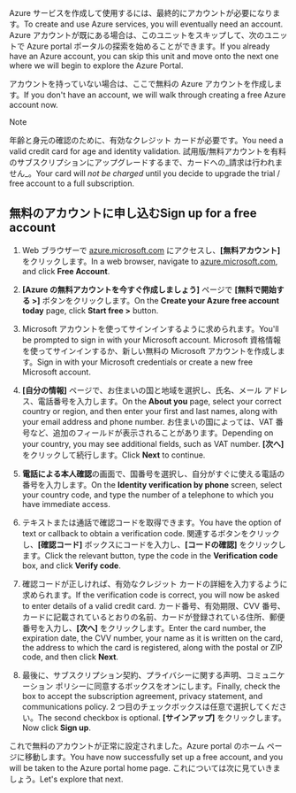 <span data-ttu-id="9b1c4-101">Azure サービスを作成して使用するには、最終的にアカウントが必要になります。</span><span class="sxs-lookup"><span data-stu-id="9b1c4-101">To create and use Azure services, you will eventually need an account.</span></span> <span data-ttu-id="9b1c4-102">Azure アカウントが既にある場合は、このユニットをスキップして、次のユニットで Azure portal ポータルの探索を始めることができます。</span><span class="sxs-lookup"><span data-stu-id="9b1c4-102">If you already have an Azure account, you can skip this unit and move onto the next one where we will begin to explore the Azure Portal.</span></span>

<span data-ttu-id="9b1c4-103">アカウントを持っていない場合は、ここで無料の Azure アカウントを作成します。</span><span class="sxs-lookup"><span data-stu-id="9b1c4-103">If you don't have an account, we will walk through creating a free Azure account now.</span></span>

> [!NOTE]
> <span data-ttu-id="9b1c4-104">年齢と身元の確認のために、有効なクレジット カードが必要です。</span><span class="sxs-lookup"><span data-stu-id="9b1c4-104">You need a valid credit card for age and identity validation.</span></span> <span data-ttu-id="9b1c4-105">試用版/無料アカウントを有料のサブスクリプションにアップグレードするまで、カードへの_請求は行われません_。</span><span class="sxs-lookup"><span data-stu-id="9b1c4-105">Your card will _not be charged_ until you decide to upgrade the trial / free account to a full subscription.</span></span>

## <a name="sign-up-for-a-free-account"></a><span data-ttu-id="9b1c4-106">無料のアカウントに申し込む</span><span class="sxs-lookup"><span data-stu-id="9b1c4-106">Sign up for a free account</span></span>

1. <span data-ttu-id="9b1c4-107">Web ブラウザーで [azure.microsoft.com](https://azure.microsoft.com?azure-portal=true) にアクセスし、**[無料アカウント]** をクリックします。</span><span class="sxs-lookup"><span data-stu-id="9b1c4-107">In a web browser, navigate to [azure.microsoft.com](https://azure.microsoft.com?azure-portal=true), and click **Free Account**.</span></span>

1. <span data-ttu-id="9b1c4-108">**[Azure の無料アカウントを今すぐ作成しましょう]** ページで **[無料で開始する >]** ボタンをクリックします。</span><span class="sxs-lookup"><span data-stu-id="9b1c4-108">On the **Create your Azure free account today** page, click **Start free >** button.</span></span> 

1. <span data-ttu-id="9b1c4-109">Microsoft アカウントを使ってサインインするように求められます。</span><span class="sxs-lookup"><span data-stu-id="9b1c4-109">You'll be prompted to sign in with your Microsoft account.</span></span> <span data-ttu-id="9b1c4-110">Microsoft 資格情報を使ってサインインするか、新しい無料の Microsoft アカウントを作成します。</span><span class="sxs-lookup"><span data-stu-id="9b1c4-110">Sign in with your Microsoft credentials or create a new free Microsoft account.</span></span>

1. <span data-ttu-id="9b1c4-111">**[自分の情報]** ページで、お住まいの国と地域を選択し、氏名、メール アドレス、電話番号を入力します。</span><span class="sxs-lookup"><span data-stu-id="9b1c4-111">On the **About you** page, select your correct country or region, and then enter your first and last names, along with your email address and phone number.</span></span> <span data-ttu-id="9b1c4-112">お住まいの国によっては、VAT 番号など、追加のフィールドが表示されることがあります。</span><span class="sxs-lookup"><span data-stu-id="9b1c4-112">Depending on your country, you may see additional fields, such as VAT number.</span></span> <span data-ttu-id="9b1c4-113">**[次へ]** をクリックして続行します。</span><span class="sxs-lookup"><span data-stu-id="9b1c4-113">Click **Next** to continue.</span></span>

1. <span data-ttu-id="9b1c4-114">**電話による本人確認**の画面で、国番号を選択し、自分がすぐに使える電話の番号を入力します。</span><span class="sxs-lookup"><span data-stu-id="9b1c4-114">On the **Identity verification by phone** screen, select your country code, and type the number of a telephone to which you have immediate access.</span></span>

1. <span data-ttu-id="9b1c4-115">テキストまたは通話で確認コードを取得できます。</span><span class="sxs-lookup"><span data-stu-id="9b1c4-115">You have the option of text or callback to obtain a verification code.</span></span> <span data-ttu-id="9b1c4-116">関連するボタンをクリックし、**[確認コード]** ボックスにコードを入力し、**[コードの確認]** をクリックします。</span><span class="sxs-lookup"><span data-stu-id="9b1c4-116">Click the relevant button, type the code in the **Verification code** box, and click **Verify code**.</span></span>

1. <span data-ttu-id="9b1c4-117">確認コードが正しければ、有効なクレジット カードの詳細を入力するように求められます。</span><span class="sxs-lookup"><span data-stu-id="9b1c4-117">If the verification code is correct, you will now be asked to enter details of a valid credit card.</span></span> <span data-ttu-id="9b1c4-118">カード番号、有効期限、CVV 番号、カードに記載されているとおりの名前、カードが登録されている住所、郵便番号を入力し、**[次へ]** をクリックします。</span><span class="sxs-lookup"><span data-stu-id="9b1c4-118">Enter the card number, the expiration date, the CVV number, your name as it is written on the card, the address to which the card is registered, along with the postal or ZIP code, and then click **Next**.</span></span>

1. <span data-ttu-id="9b1c4-119">最後に、サブスクリプション契約、プライバシーに関する声明、コミュニケーション ポリシーに同意するボックスをオンにします。</span><span class="sxs-lookup"><span data-stu-id="9b1c4-119">Finally, check the box to accept the subscription agreement, privacy statement, and communications policy.</span></span> <span data-ttu-id="9b1c4-120">2 つ目のチェックボックスは任意で選択してください。</span><span class="sxs-lookup"><span data-stu-id="9b1c4-120">The second checkbox is optional.</span></span> <span data-ttu-id="9b1c4-121">**[サインアップ]** をクリックします。</span><span class="sxs-lookup"><span data-stu-id="9b1c4-121">Now click **Sign up**.</span></span>

<span data-ttu-id="9b1c4-122">これで無料のアカウントが正常に設定されました。Azure portal のホーム ページに移動します。</span><span class="sxs-lookup"><span data-stu-id="9b1c4-122">You have now successfully set up a free account, and you will be taken to the Azure portal home page.</span></span> <span data-ttu-id="9b1c4-123">これについては次に見ていきましょう。</span><span class="sxs-lookup"><span data-stu-id="9b1c4-123">Let's explore that next.</span></span>
